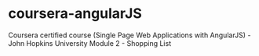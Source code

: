 # coursera-angularJS
Coursera certified course (Single Page Web Applications with AngularJS) - John Hopkins University 
Module 2 - Shopping List
